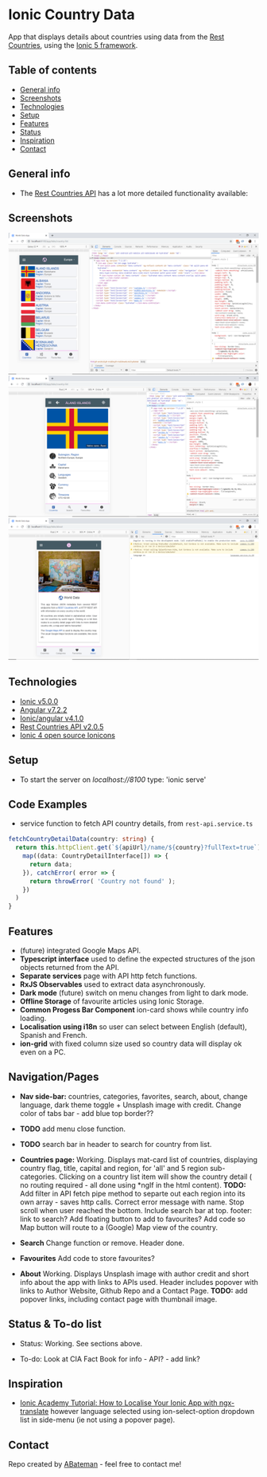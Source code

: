 # Ionic Country Data

App that displays details about countries using data from the [Rest Countries](https://restcountries.eu/), using the [Ionic 5 framework](https://ionicframework.com/docs).

## Table of contents

* [General info](#general-info)
* [Screenshots](#screenshots)
* [Technologies](#technologies)
* [Setup](#setup)
* [Features](#features)
* [Status](#status)
* [Inspiration](#inspiration)
* [Contact](#contact)

## General info

* The [Rest Countries API](https://restcountries.eu/) has a lot more detailed functionality available:

## Screenshots

![Ionic page](./img/country-list.png)
![Ionic page](./img/country-detail.png)
![Ionic page](./img/about.png)

## Technologies

* [Ionic v5.0.0](https://ionicframework.com/)
* [Angular v7.2.2](https://angular.io/)
* [Ionic/angular v4.1.0](https://www.npmjs.com/package/@ionic/angular)
* [Rest Countries API v2.0.5](https://restcountries.eu/)
* [Ionic 4 open source Ionicons](https://ionicons.com/)

## Setup

* To start the server on _localhost://8100_ type: 'ionic serve'

## Code Examples

* service function to fetch API country details, from `rest-api.service.ts`

```typescript
fetchCountryDetailData(country: string) {
  return this.httpClient.get(`${apiUrl}/name/${country}?fullText=true`).pipe(
    map((data: CountryDetailInterface[]) => {
      return data;
    }), catchError( error => {
      return throwError( 'Country not found' );
    })  
  )
}
```

## Features

* (future) integrated Google Maps API.
* **Typescript interface** used to define the expected structures of the json objects returned from the API.
* **Separate services** page with API http fetch functions.
* **RxJS Observables** used to extract data asynchronously.
* **Dark mode** (future) switch on menu changes from light to dark mode.
* **Offline Storage** of favourite articles using Ionic Storage.
* **Common Progess Bar Component** ion-card shows while country info loading.
* **Localisation using i18n** so user can select between English (default), Spanish and French.
* **ion-grid** with fixed column size used so country data will display ok even on a PC.

## Navigation/Pages

* **Nav side-bar:** countries, categories, favorites, search, about, change language, dark theme toggle + Unsplash image with credit. Change color of tabs bar - add blue top border??
* **TODO** add menu close function.
* **TODO** search bar in header to search for country from list.

* **Countries page:** Working. Displays mat-card list of countries, displaying country flag, title, capital and region, for 'all' and 5 region sub-categories. Clicking on a country list item will show the country detail ( no routing required - all done using *ngIf in the html content).
**TODO:** Add filter in API fetch pipe method to separte out each region into its own array - saves http calls. Correct error message with name. Stop scroll when user reached the bottom. Include search bar at top. footer: link to search? Add floating button to add to favourites? Add code so Map button will route to a (Google) Map view of the country.

* **Search** Change function or remove. Header done.

* **Favourites** Add code to store favourites?

* **About** Working. Displays Unsplash image with author credit and short info about the app with links to APIs used. Header includes popover with links to Author Website, Github Repo and a Contact Page. 
**TODO:** add popover links, including contact page with thumbnail image.

## Status & To-do list

* Status: Working. See sections above.

* To-do: Look at CIA Fact Book for info - API? -  add link?

## Inspiration

* [Ionic Academy Tutorial: How to Localise Your Ionic App with ngx-translate](https://ionicacademy.com/localise-ionic-ngx-translate/) however language selected using ion-select-option dropdown list in side-menu (ie not using a popover page).

## Contact

Repo created by [ABateman](https://www.andrewbateman.org) - feel free to contact me!
